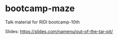 # bootcamp-maze
Talk material for RIDI bootcamp-10th


Slides: https://slides.com/namenu/out-of-the-tar-pit/
